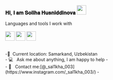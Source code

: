 ### 𝐇𝐢, 𝐈 𝐚𝐦 𝐒𝐨𝐥𝐢𝐡𝐚 𝐇𝐮𝐬𝐧𝐢𝐝𝐝𝐢𝐧𝐨𝐯𝐚 <img src="https://media1.giphy.com/media/v1.Y2lkPTc5MGI3NjExYXhseGdyY3U3bTNhNGE3MDZ0bjhjcWwwMzB0dTkwYzVseHhvdHQ5NCZlcD12MV9pbnRlcm5hbF9naWZfYnlfaWQmY3Q9cw/gM5qFksULw54NMWyry/giphy.gif" width="30px"> </br>

Languages and tools I work with 
<br/>
<br/>
<code><img src="https://w1.pngwing.com/pngs/696/924/png-transparent-html-logo-html5-badge-line-symbol-signage-thumbnail.png" width="30px"></code>
<code><img src="https://www.google.com/imgres?q=css3%20logo%20black&imgurl=https%3A%2F%2Fw7.pngwing.com%2Fpngs%2F1008%2F538%2Fpng-transparent-web-development-html-cascading-style-sheets-css3-world-wide-web-angle-web-design-logo.png&imgrefurl=https%3A%2F%2Fwww.pngwing.com%2Fen%2Ffree-png-dbfam&docid=_oD0F6_nsj0WTM&tbnid=xozgqFjdUfouAM&vet=12ahUKEwjc5c2nx-SFAxX1SFUIHe7PCksQM3oECBwQAA..i&w=920&h=920&hcb=2&ved=2ahUKEwjc5c2nx-SFAxX1SFUIHe7PCksQM3oECBwQAA" width="30px"></code>
<code><img src="https://w1.pngwing.com/pngs/696/924/png-transparent-html-logo-html5-badge-line-symbol-signage-thumbnail.png" width="30px"></code>

<br/>
-📍&nbsp; Current location: Samarkand, Uzbekistan
<br/>
- 💻 &nbsp; Ask me about anything, I am happy to help
- <br/>
- 📑 &nbsp; Contact me:[@_sal1kha_003](https://www.instagram.com/_sal1kha_003/)
- <br/>

